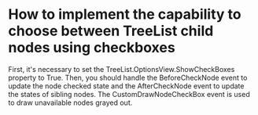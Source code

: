 # How to implement the capability to choose between TreeList child nodes using checkboxes


<p>First, it's necessary to set the TreeList.OptionsView.ShowCheckBoxes property to True. Then, you should handle the BeforeCheckNode event to update the node checked state and the AfterCheckNode event to update the states of sibling nodes. The CustomDrawNodeCheckBox event is used to draw unavailable nodes grayed out.</p>

<br/>


